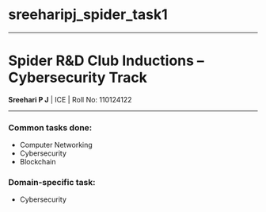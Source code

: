 # sreeharipj_spider_task1

---

# Spider R&D Club Inductions – Cybersecurity Track  
**Sreehari P J** | ICE | Roll No: 110124122

---

### Common tasks done:  
- Computer Networking  
- Cybersecurity  
- Blockchain  

### Domain-specific task:  
- Cybersecurity
